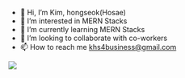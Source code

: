 - 👋 Hi, I’m Kim, hongseok(Hosae)
- 👀 I’m interested in MERN Stacks
- 🌱 I’m currently learning MERN Stacks
- 💞️ I’m looking to collaborate with co-workers
- 📫 How to reach me khs4business@gmail.com


<img src="https://img.shields.io/badge/Html-3DDC84?style=flat-square&logo=Html&logoColor=white"/>
<!---
Hosae-Coding/Hosae-Coding is a ✨ special ✨ repository because its `README.md` (this file) appears on your GitHub profile.
You can click the Preview link to take a look at your changes.
--->
